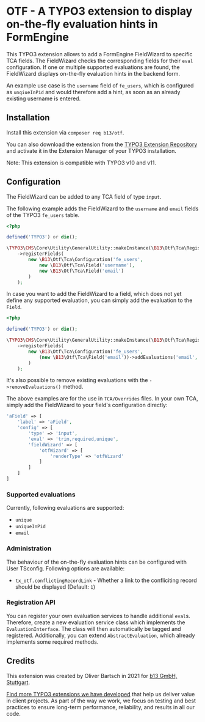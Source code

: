# OTF - A TYPO3 extension to display on-the-fly evaluation hints in FormEngine

This TYPO3 extension allows to add a FormEngine FieldWizard to specific
TCA fields. The FieldWizard checks the corresponding fields for their
`eval` configuration. If one or multiple supported evaluations are found,
the FieldWizard displays on-the-fly evaluation hints in the backend form.

An example use case is the `username` field of `fe_users`, which is
configured as `unqiueInPid` and would therefore add a hint, as soon
as an already existing username is entered.

## Installation

Install this extension via `composer req b13/otf`.

You can also download the extension from the
[TYPO3 Extension Repository](https://extensions.typo3.org/extension/otf/) and
activate it in the Extension Manager of your TYPO3 installation.

Note: This extension is compatible with TYPO3 v10 and v11.

## Configuration

The FieldWizard can be added to any TCA field of type ``input``.

The following example adds the FieldWizard to the `username` and `email`
fields of the TYPO3 `fe_users` table.

```php
<?php

defined('TYPO3') or die();

\TYPO3\CMS\Core\Utility\GeneralUtility::makeInstance(\B13\Otf\Tca\Registry::class)
    ->registerFields(
        new \B13\Otf\Tca\Configuration('fe_users',
            new \B13\Otf\Tca\Field('username'),
            new \B13\Otf\Tca\Field('email')
        )
    );
```

In case you want to add the FieldWizard to a field, which does not yet
define any supported evaluation, you can simply add the evaluation to
the `Field`.

````php
<?php

defined('TYPO3') or die();

\TYPO3\CMS\Core\Utility\GeneralUtility::makeInstance(\B13\Otf\Tca\Registry::class)
    ->registerFields(
        new \B13\Otf\Tca\Configuration('fe_users',
            (new \B13\Otf\Tca\Field('email'))->addEvaluations('email', 'uniqueInPid')
        )
    );
````

It's also possible to remove existing evaluations with the
`->removeEvaluations()` method.

The above examples are for the use in `TCA/Overrides` files. In your own
TCA, simply add the FieldWizard to your field's configuration directly:

````php
'aField' => [
    'label' => 'aField',
    'config' => [
        'type' => 'input',
        'eval' => 'trim,required,unique',
        'fieldWizard' => [
            'otfWizard' => [
                'renderType' => 'otfWizard'
            ]
        ]
    ]
]
````


### Supported evaluations

Currently, following evaluations are supported:

* `unique`
* `uniqueInPid`
* `email`

### Administration

The behaviour of the on-the-fly evaluation hints can be configured with
User TSconfig. Following options are available:

* `tx_otf.conflictingRecordLink` - Whether a link to the confliciting record should be displayed (Default: `1`)

### Registration API

You can register your own evaluation services to handle additional `eval`s.
Therefore, create a new evaluation service class which implements the
`EvaluationInterface`. The class will then automatically be tagged and
registered. Additionally, you can extend `AbstractEvaluation`, which
already implements some required methods.

## Credits

This extension was created by Oliver Bartsch in 2021 for [b13 GmbH, Stuttgart](https://b13.com).

[Find more TYPO3 extensions we have developed](https://b13.com/useful-typo3-extensions-from-b13-to-you)
that help us deliver value in client projects. As part of the way we work,
we focus on testing and best practices to ensure long-term performance,
reliability, and results in all our code.
